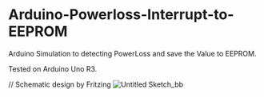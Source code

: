 # Arduino-Powerloss-Interrupt-to-EEPROM

Arduino Simulation to detecting PowerLoss and save the Value to EEPROM.

Tested on Arduino Uno R3.

// Schematic design by Fritzing
![Untitled Sketch_bb](https://user-images.githubusercontent.com/34183569/158731756-0305aa4c-bbae-4e22-97ce-530b23734c2e.jpg)
